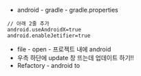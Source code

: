 * android - gradle - gradle.properties
```
// 아래 2줄 추가
android.useAndroidX=true
android.enableJetifier=true
```

* file - open - 프로젝트 내에 android
* 우측 하단에 update 창 뜨는데 업데이트 하기!!
* Refactory - android to 
